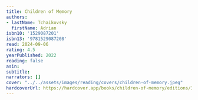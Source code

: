 ```yaml
---
title: Children of Memory
authors:
- lastName: Tchaikovsky
  firstName: Adrian
isbn10: '1529087201'
isbn13: '9781529087208'
read: 2024-09-06
rating: 4.5
yearPublished: 2022
reading: false
asin:
subtitle:
narrators: []
cover: "../../assets/images/reading/covers/children-of-memory.jpeg"
hardcoverUrl: https://hardcover.app/books/children-of-memory/editions/30920110
---
```


